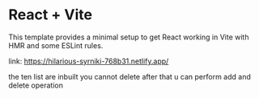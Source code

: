 # React + Vite

This template provides a minimal setup to get React working in Vite with HMR and some ESLint rules.

link: https://hilarious-syrniki-768b31.netlify.app/

the ten list are inbuilt you cannot delete after that u can perform add and delete operation
